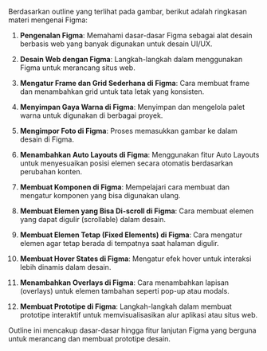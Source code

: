 Berdasarkan outline yang terlihat pada gambar, berikut adalah ringkasan materi mengenai Figma:

1. **Pengenalan Figma**: Memahami dasar-dasar Figma sebagai alat desain berbasis web yang banyak digunakan untuk desain UI/UX.
   
2. **Desain Web dengan Figma**: Langkah-langkah dalam menggunakan Figma untuk merancang situs web.

3. **Mengatur Frame dan Grid Sederhana di Figma**: Cara membuat frame dan menambahkan grid untuk tata letak yang konsisten.

4. **Menyimpan Gaya Warna di Figma**: Menyimpan dan mengelola palet warna untuk digunakan di berbagai proyek.

5. **Mengimpor Foto di Figma**: Proses memasukkan gambar ke dalam desain di Figma.

6. **Menambahkan Auto Layouts di Figma**: Menggunakan fitur Auto Layouts untuk menyesuaikan posisi elemen secara otomatis berdasarkan perubahan konten.

7. **Membuat Komponen di Figma**: Mempelajari cara membuat dan mengatur komponen yang bisa digunakan ulang.

8. **Membuat Elemen yang Bisa Di-scroll di Figma**: Cara membuat elemen yang dapat digulir (scrollable) dalam desain.

9. **Membuat Elemen Tetap (Fixed Elements) di Figma**: Cara mengatur elemen agar tetap berada di tempatnya saat halaman digulir.

10. **Membuat Hover States di Figma**: Mengatur efek hover untuk interaksi lebih dinamis dalam desain.

11. **Menambahkan Overlays di Figma**: Cara menambahkan lapisan (overlays) untuk elemen tambahan seperti pop-up atau modals.

12. **Membuat Prototipe di Figma**: Langkah-langkah dalam membuat prototipe interaktif untuk memvisualisasikan alur aplikasi atau situs web.

Outline ini mencakup dasar-dasar hingga fitur lanjutan Figma yang berguna untuk merancang dan membuat prototipe desain.